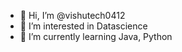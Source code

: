 - 👋 Hi, I’m @vishutech0412
- 👀 I’m interested in Datascience
- 🌱 I’m currently learning Java, Python

<!---
vishutech0412/vishutech0412 is a ✨ special ✨ repository because its `README.md` (this file) appears on your GitHub profile.
You can click the Preview link to take a look at your changes.
--->
